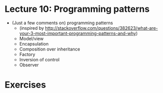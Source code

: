# Lecture 10: Programming patterns


- (Just a few comments on) programming patterns
    - (inspired by http://stackoverflow.com/questions/382623/what-are-your-3-most-important-programming-patterns-and-why)
    - Model/view
    - Encapsulation
    - Composition over inheritance
    - Factory
    - Inversion of control
    - Observer


# Exercises
